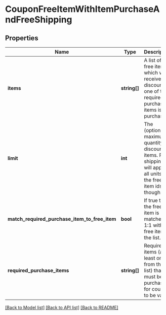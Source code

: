 # CouponFreeItemWithItemPurchaseAndFreeShipping

## Properties
Name | Type | Description | Notes
------------ | ------------- | ------------- | -------------
**items** | **string[]** | A list of free items which will receive a discount if one of the required purchase items is purchased. | [optional] 
**limit** | **int** | The (optional) maximum quantity of discounted items.  Free shipping will apply to all units of the free item ids though. | [optional] 
**match_required_purchase_item_to_free_item** | **bool** | If true then the free item is matched 1:1 with the free item in the list. | [optional] 
**required_purchase_items** | **string[]** | Required items (at least one from the list) that must be purchased for coupon to be valid | [optional] 

[[Back to Model list]](../README.md#documentation-for-models) [[Back to API list]](../README.md#documentation-for-api-endpoints) [[Back to README]](../README.md)


